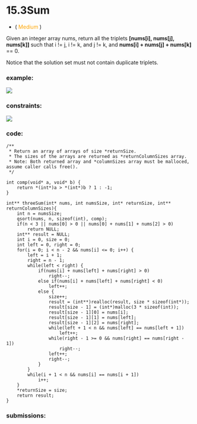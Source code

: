 # 15.3Sum
* (<span style="color: orange"> Medium </span>)

Given an integer array nums, return all the triplets **[nums[i], nums[j], nums[k]]** 
such that i != j, i != k, and j != k, and **nums[i] + nums[j] + nums[k]** == 0.

Notice that the solution set must not contain duplicate triplets.
### example:
![](https://i.imgur.com/10a3xVj.png)

### constraints:
![](https://i.imgur.com/7jf1GfD.png)

### code:
```
/**
 * Return an array of arrays of size *returnSize.
 * The sizes of the arrays are returned as *returnColumnSizes array.
 * Note: Both returned array and *columnSizes array must be malloced, assume caller calls free().
 */

int comp(void* a, void* b) {
    return *(int*)a > *(int*)b ? 1 : -1;
}

int** threeSum(int* nums, int numsSize, int* returnSize, int** returnColumnSizes){
    int n = numsSize;
    qsort(nums, n, sizeof(int), comp);
    if(n < 3 || nums[0] > 0 || nums[0] + nums[1] + nums[2] > 0)
        return NULL;
    int** result = NULL;
    int i = 0, size = 0;
    int left = 0, right = 0;
    for(i = 0; i < n - 2 && nums[i] <= 0; i++) {
        left = i + 1;
        right = n - 1;
        while(left < right) {
            if(nums[i] + nums[left] + nums[right] > 0)
                right--;
            else if(nums[i] + nums[left] + nums[right] < 0)
                left++;
            else {
                size++;
                result = (int**)realloc(result, size * sizeof(int*));
                result[size - 1] = (int*)malloc(3 * sizeof(int));
                result[size - 1][0] = nums[i];
                result[size - 1][1] = nums[left];
                result[size - 1][2] = nums[right];
                while(left + 1 < n && nums[left] == nums[left + 1])
                    left++;
                while(right - 1 >= 0 && nums[right] == nums[right - 1])
                    right--;
                left++;
                right--;
            }
        }
        while(i + 1 < n && nums[i] == nums[i + 1])
            i++;
    }
    *returnSize = size;
    return result;
}
```

### submissions:
![]()
